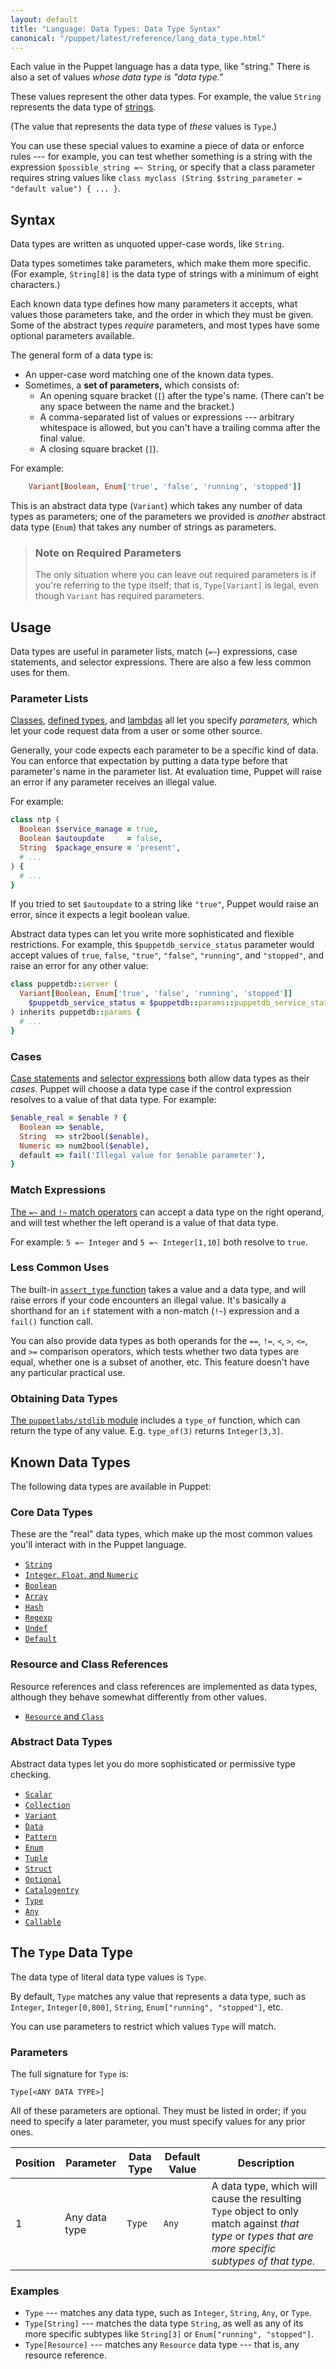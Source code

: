 ```yaml
---
layout: default
title: "Language: Data Types: Data Type Syntax"
canonical: "/puppet/latest/reference/lang_data_type.html"
---
```


[classes]: ./lang_classes.html
[defined types]: ./lang_defined_types.html
[lambdas]: TODO
[case statements]: ./lang_conditional.html#case-statements
[selector expressions]: ./lang_conditional.html#selectors
[match_operator]: ./lang_expressions.html#regex-or-data-type-match
[strings]: ./lang_data_string.html
[assert_type]: /references/4.3.latest/function.html#asserttype
[number]: ./lang_data_number.html
[boolean]: ./lang_data_boolean.html
[array]: ./lang_data_array.html
[hash]: ./lang_data_hash.html
[regexp]: ./lang_data_regexp.html
[undef]: ./lang_data_undef.html
[default]: ./lang_data_default.html
[resource_reference]: ./lang_data_resource_reference.html
[scalar]: ./lang_data_abstract.html#scalar
[collection]: ./lang_data_abstract.html#collection
[variant]: ./lang_data_abstract.html#variant
[data]: ./lang_data_abstract.html#data
[pattern]: ./lang_data_abstract.html#pattern
[enum]: ./lang_data_abstract.html#enum
[tuple]: ./lang_data_abstract.html#tuple
[struct]: ./lang_data_abstract.html#struct
[optional]: ./lang_data_abstract.html#optional
[catalogentry]: ./lang_data_abstract.html#catalogentry
[type]: ./lang_data_abstract.html#type
[any]: ./lang_data_abstract.html#any
[callable]: ./lang_data_abstract.html#callable
[stdlib]: https://forge.puppetlabs.com/puppetlabs/stdlib

Each value in the Puppet language has a data type, like "string." There is also a set of values _whose data type is "data type."_

These values represent the other data types. For example, the value `String` represents the data type of [strings][].

(The value that represents the data type of _these_ values is `Type`.)

You can use these special values to examine a piece of data or enforce rules --- for example, you can test whether something is a string with the expression `$possible_string =~ String`, or specify that a class parameter requires string values like `class myclass (String $string_parameter = "default value") { ... }`.

## Syntax

Data types are written as unquoted upper-case words, like `String`.

Data types sometimes take parameters, which make them more specific. (For example, `String[8]` is the data type of strings with a minimum of eight characters.)

Each known data type defines how many parameters it accepts, what values those parameters take, and the order in which they must be given. Some of the abstract types _require_ parameters, and most types have some optional parameters available.

The general form of a data type is:

* An upper-case word matching one of the known data types.
* Sometimes, a **set of parameters,** which consists of:
    * An opening square bracket (`[`) after the type's name. (There can't be any space between the name and the bracket.)
    * A comma-separated list of values or expressions --- arbitrary whitespace is allowed, but you can't have a trailing comma after the final value.
    * A closing square bracket (`]`).

For example:

~~~ ruby
    Variant[Boolean, Enum['true', 'false', 'running', 'stopped']]
~~~

This is an abstract data type (`Variant`) which takes any number of data types as parameters; one of the parameters we provided is _another_ abstract data type (`Enum`) that takes any number of strings as parameters.

> ### Note on Required Parameters
>
> The only situation where you can leave out required parameters is if you're referring to the type itself; that is, `Type[Variant]` is legal, even though `Variant` has required parameters.

## Usage

Data types are useful in parameter lists, match (`=~`) expressions, case statements, and selector expressions. There are also a few less common uses for them.

### Parameter Lists

[Classes][], [defined types][], and [lambdas][] all let you specify _parameters,_ which let your code request data from a user or some other source.

Generally, your code expects each parameter to be a specific kind of data. You can enforce that expectation by putting a data type before that parameter's name in the parameter list. At evaluation time, Puppet will raise an error if any parameter receives an illegal value.

For example:

~~~ ruby
class ntp (
  Boolean $service_manage = true,
  Boolean $autoupdate     = false,
  String  $package_ensure = 'present',
  # ...
) {
  # ...
}
~~~

If you tried to set `$autoupdate` to a string like `"true"`, Puppet would raise an error, since it expects a legit boolean value.

Abstract data types can let you write more sophisticated and flexible restrictions. For example, this `$puppetdb_service_status` parameter would accept values of `true`, `false`, `"true"`, `"false"`, `"running"`, and `"stopped"`, and raise an error for any other value:

~~~ ruby
class puppetdb::server (
  Variant[Boolean, Enum['true', 'false', 'running', 'stopped']]
    $puppetdb_service_status = $puppetdb::params::puppetdb_service_status,
) inherits puppetdb::params {
  # ...
}
~~~


### Cases

[Case statements][] and [selector expressions][] both allow data types as their _cases._ Puppet will choose a data type case if the control expression resolves to a value of that data type. For example:

~~~ ruby
$enable_real = $enable ? {
  Boolean => $enable,
  String  => str2bool($enable),
  Numeric => num2bool($enable),
  default => fail('Illegal value for $enable parameter'),
}
~~~

### Match Expressions

[The `=~` and `!~` match operators][match_operator] can accept a data type on the right operand, and will test whether the left operand is a value of that data type.

For example: `5 =~ Integer` and `5 =~ Integer[1,10]` both resolve to `true`.

### Less Common Uses

The built-in [`assert_type` function][assert_type] takes a value and a data type, and will raise errors if your code encounters an illegal value. It's basically a shorthand for an `if` statement with a non-match (`!~`) expression and a `fail()` function call.

You can also provide data types as both operands for the `==`, `!=`, `<`, `>`, `<=`, and `>=` comparison operators, which tests whether two data types are equal, whether one is a subset of another, etc. This feature doesn't have any particular practical use.

### Obtaining Data Types

[The `puppetlabs/stdlib` module][stdlib] includes a `type_of` function, which can return the type of any value. E.g. `type_of(3)` returns `Integer[3,3]`.


## Known Data Types

The following data types are available in Puppet:

### Core Data Types

These are the "real" data types, which make up the most common values you'll interact with in the Puppet language.

* [`String`][strings]
* [`Integer`, `Float`, and `Numeric`][number]
* [`Boolean`][boolean]
* [`Array`][array]
* [`Hash`][hash]
* [`Regexp`][regexp]
* [`Undef`][undef]
* [`Default`][default]

### Resource and Class References

Resource references and class references are implemented as data types, although they behave somewhat differently from other values.

* [`Resource` and `Class`][resource_reference]


### Abstract Data Types

Abstract data types let you do more sophisticated or permissive type checking.

* [`Scalar`][Scalar]
* [`Collection`][Collection]
* [`Variant`][Variant]
* [`Data`][Data]
* [`Pattern`][Pattern]
* [`Enum`][Enum]
* [`Tuple`][Tuple]
* [`Struct`][Struct]
* [`Optional`][Optional]
* [`Catalogentry`][Catalogentry]
* [`Type`][Type]
* [`Any`][Any]
* [`Callable`][Callable]

## The `Type` Data Type

The data type of literal data type values is `Type`.

By default, `Type` matches any value that represents a data type, such as `Integer`, `Integer[0,800]`, `String`, `Enum["running", "stopped"]`, etc.

You can use parameters to restrict which values `Type` will match.

### Parameters

The full signature for `Type` is:

    Type[<ANY DATA TYPE>]

All of these parameters are optional. They must be listed in order; if you need to specify a later parameter, you must specify values for any prior ones.

Position | Parameter        | Data Type | Default Value | Description
---------| -----------------|-----------|---------------|------------
1 | Any data type | `Type` | `Any` | A data type, which will cause the resulting `Type` object to only match against _that type_ or _types that are more specific subtypes of that type._

### Examples

* `Type` --- matches any data type, such as `Integer`, `String`, `Any`, or `Type`.
* `Type[String]` --- matches the data type `String`, as well as any of its more specific subtypes like `String[3]` or `Enum["running", "stopped"]`.
* `Type[Resource]` --- matches any `Resource` data type --- that is, any resource reference.

